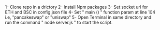 1- Clone repo in a drictory
2- Install Npm packages
3- Set socket url for ETH and BSC in config.json file
4- Set " main () " function param at line 104 i.e, "pancakeswap" or "uniswap"
5- Open Terminal in same directory and run the command " node server.js " to start the script.
